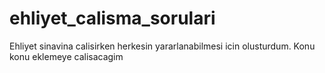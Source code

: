 # ehliyet_calisma_sorulari
Ehliyet sinavina calisirken herkesin yararlanabilmesi icin olusturdum. Konu konu eklemeye calisacagim
